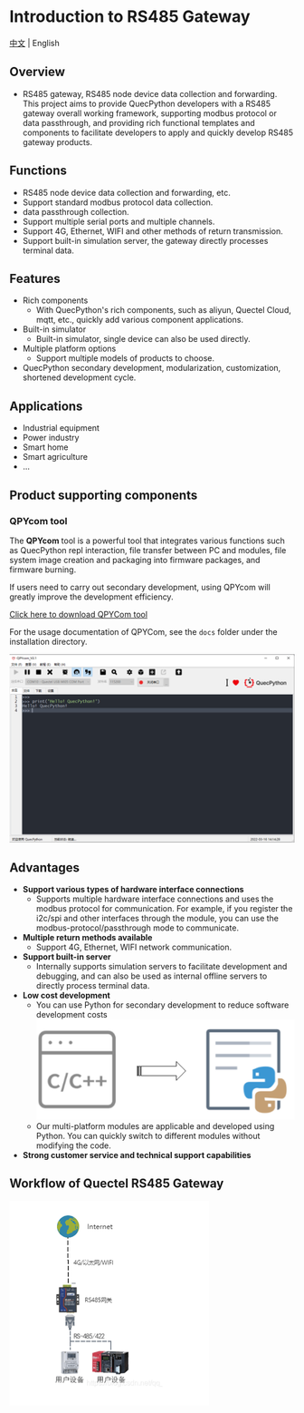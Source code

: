 # Introduction to RS485 Gateway

[中文](README_ZH.md) | English

## Overview

- RS485 gateway, RS485 node device data collection and forwarding. This project aims to provide QuecPython developers with a RS485 gateway overall working framework, supporting modbus protocol or data passthrough, and providing rich functional templates and components to facilitate developers to apply and quickly develop RS485 gateway products.

## Functions

- RS485 node device data collection and forwarding, etc.
- Support standard modbus protocol data collection.
- data passthrough collection.
- Support multiple serial ports and multiple channels.
- Support 4G, Ethernet, WIFI and other methods of return transmission.
- Support built-in simulation server, the gateway directly processes terminal data.

## Features

- Rich components
  - With QuecPython's rich components, such as aliyun, Quectel Cloud, mqtt, etc., quickly add various component applications.
- Built-in simulator
  - Built-in simulator, single device can also be used directly.
- Multiple platform options
  - Support multiple models of products to choose.
- QuecPython secondary development, modularization, customization, shortened development cycle.

## Applications

- Industrial equipment
- Power industry
- Smart home
- Smart agriculture
- ...


## Product supporting components

### QPYcom tool

The **QPYcom** tool is a powerful tool that integrates various functions such as QuecPython repl interaction, file transfer between PC and modules, file system image creation and packaging into firmware packages, and firmware burning.

If users need to carry out secondary development, using QPYcom will greatly improve the development efficiency.

[Click here to download QPYCom tool](https://python.quectel.com/download)

For the usage documentation of QPYCom, see the `docs` folder under the installation directory.

![](./docs/media/QPYCom_V2.1.png)

## Advantages

- **Support various types of hardware interface connections**
  - Supports multiple hardware interface connections and uses the modbus protocol for communication. For example, if you register the i2c/spi and other interfaces through the module, you can use the modbus-protocol/passthrough mode to communicate.
- **Multiple return methods available**
  - Support 4G, Ethernet, WIFI network communication.
- **Support built-in server**
  - Internally supports simulation servers to facilitate development and debugging, and can also be used as internal offline servers to directly process terminal data.
- **Low cost development**
  - You can use Python for secondary development to reduce software development costs![C2Py.png](./docs/media/C2Py.png)
  - Our multi-platform modules are applicable and developed using Python. You can quickly switch to different modules without modifying the code.
- **Strong customer service and technical support capabilities**

## Workflow of Quectel RS485 Gateway

![C2Py.png](./docs/media/485_networking.png)


